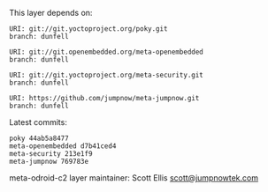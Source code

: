 This layer depends on:

    URI: git://git.yoctoproject.org/poky.git
    branch: dunfell

    URI: git://git.openembedded.org/meta-openembedded
    branch: dunfell

    URI: git://git.yoctoproject.org/meta-security.git
    branch: dunfell

    URI: https://github.com/jumpnow/meta-jumpnow.git
    branch: dunfell

Latest commits:

    poky 44ab5a8477
    meta-openembedded d7b41ced4
    meta-security 213e1f9
    meta-jumpnow 769783e

meta-odroid-c2 layer maintainer: Scott Ellis <scott@jumpnowtek.com>
